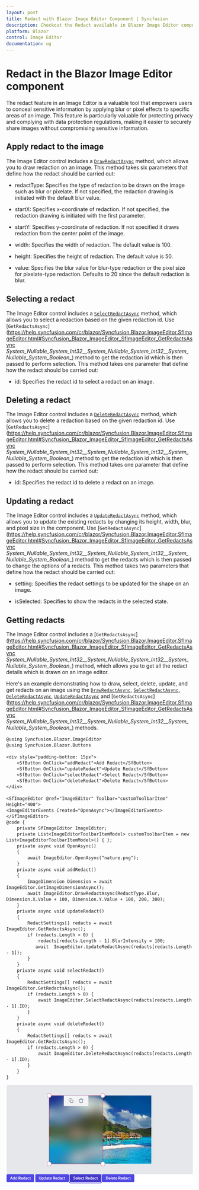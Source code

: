 ```yaml
---
layout: post
title: Redact with Blazor Image Editor Component | Syncfusion
description: Checkout the Redact available in Blazor Image Editor component in Blazor Server App and Blazor WebAssembly App.
platform: Blazor
control: Image Editor
documentation: ug
---
```


# Redact in the Blazor Image Editor component

The redact feature in an Image Editor is a valuable tool that empowers users to conceal sensitive information by applying blur or pixel effects to specific areas of an image. This feature is particularly valuable for protecting privacy and complying with data protection regulations, making it easier to securely share images without compromising sensitive information.

## Apply redact to the image

The Image Editor control includes a [`DrawRedactAsync`](https://help.syncfusion.com/cr/blazor/Syncfusion.Blazor.ImageEditor.SfImageEditor.html#Syncfusion_Blazor_ImageEditor_SfImageEditor_DrawRedactAsync_System_Nullable_System_Int32__System_Nullable_System_Int32__System_Nullable_System_Boolean__) method, which allows you to draw redaction on an image. This method takes six parameters that define how the redact should be carried out:

* redactType: Specifies the type of redaction to be drawn on the image such as blur or pixelate. If not specified, the redaction drawing is initiated with the default blur value.

* startX: Specifies x-coordinate of redaction. If not specified, the redaction drawing is initiated with the first parameter.

* startY: Specifies y-coordinate of redaction. If not specified it draws redaction from the center point of the image.

* width: Specifies the width of redaction. The default value is 100.

* height: Specifies the height of redaction. The default value is 50.

* value: Specifies the blur value for blur-type redaction or the pixel size for pixelate-type redaction. Defaults to 20 since the default redaction is blur.

## Selecting a redact

The Image Editor control includes a [`SelectRedactAsync`](https://help.syncfusion.com/cr/blazor/Syncfusion.Blazor.ImageEditor.SfImageEditor.html#Syncfusion_Blazor_ImageEditor_SfImageEditor_SelectRedactAsync_System_Nullable_System_Int32__System_Nullable_System_Int32__System_Nullable_System_Boolean__) method, which allows you to select a redaction based on the given redaction id. Use [`GetRedactsAsync`](https://help.syncfusion.com/cr/blazor/Syncfusion.Blazor.ImageEditor.SfImageEditor.html#Syncfusion_Blazor_ImageEditor_SfImageEditor_GetRedactsAsync _System_Nullable_System_Int32__System_Nullable_System_Int32__System_Nullable_System_Boolean__) method to get the redaction id which is then passed to perform selection. This method takes one parameter that define how the redact should be carried out:

* id: Specifies the redact id to select a redact on an image.

## Deleting a redact

The Image Editor control includes a [`DeleteRedactAsync`](https://help.syncfusion.com/cr/blazor/Syncfusion.Blazor.ImageEditor.SfImageEditor.html#Syncfusion_Blazor_ImageEditor_SfImageEditor_DeleteRedactAsync_System_Nullable_System_Int32__System_Nullable_System_Int32__System_Nullable_System_Boolean__) method, which allows you to delete a redaction based on the given redaction id. Use [`GetRedactsAsync`](https://help.syncfusion.com/cr/blazor/Syncfusion.Blazor.ImageEditor.SfImageEditor.html#Syncfusion_Blazor_ImageEditor_SfImageEditor_GetRedactsAsync _System_Nullable_System_Int32__System_Nullable_System_Int32__System_Nullable_System_Boolean__) method to get the redaction id which is then passed to perform selection. This method takes one parameter that define how the redact should be carried out:

* id: Specifies the redact id to delete a redact on an image.

## Updating a redact

The Image Editor control includes a [`UpdateRedactAsync`](https://help.syncfusion.com/cr/blazor/Syncfusion.Blazor.ImageEditor.SfImageEditor.html#Syncfusion_Blazor_ImageEditor_SfImageEditor_UpdateRedactAsync_System_Nullable_System_Int32__System_Nullable_System_Int32__System_Nullable_System_Boolean__) method, which allows you to update the existing redacts by changing its height, width, blur, and pixel size in the component. Use [`GetRedactsAsync`](https://help.syncfusion.com/cr/blazor/Syncfusion.Blazor.ImageEditor.SfImageEditor.html#Syncfusion_Blazor_ImageEditor_SfImageEditor_GetRedactsAsync _System_Nullable_System_Int32__System_Nullable_System_Int32__System_Nullable_System_Boolean__) method to get the redacts which is then passed to change the options of a redacts. This method takes two parameters that define how the redact should be carried out:

* setting: Specifies the redact settings to be updated for the shape on an image.

* isSelected: Specifies to show the redacts in the selected state.

## Getting redacts

The Image Editor control includes a [`GetRedactsAsync`](https://help.syncfusion.com/cr/blazor/Syncfusion.Blazor.ImageEditor.SfImageEditor.html#Syncfusion_Blazor_ImageEditor_SfImageEditor_GetRedactsAsync _System_Nullable_System_Int32__System_Nullable_System_Int32__System_Nullable_System_Boolean__) method, which allows you to get all the redact details which is drawn on an image editor.

Here's an example demonstrating how to draw, select, delete, update, and get redacts on an image using the [`DrawRedactAsync`](https://help.syncfusion.com/cr/blazor/Syncfusion.Blazor.ImageEditor.SfImageEditor.html#Syncfusion_Blazor_ImageEditor_SfImageEditor_DrawRedactAsync_System_Nullable_System_Int32__System_Nullable_System_Int32__System_Nullable_System_Boolean__), [`SelectRedactAsync`](https://help.syncfusion.com/cr/blazor/Syncfusion.Blazor.ImageEditor.SfImageEditor.html#Syncfusion_Blazor_ImageEditor_SfImageEditor_SelectRedactAsync_System_Nullable_System_Int32__System_Nullable_System_Int32__System_Nullable_System_Boolean__), [`DeleteRedactAsync`](https://help.syncfusion.com/cr/blazor/Syncfusion.Blazor.ImageEditor.SfImageEditor.html#Syncfusion_Blazor_ImageEditor_SfImageEditor_DeleteRedactAsync_System_Nullable_System_Int32__System_Nullable_System_Int32__System_Nullable_System_Boolean__), [`UpdateRedactAsync`](https://help.syncfusion.com/cr/blazor/Syncfusion.Blazor.ImageEditor.SfImageEditor.html#Syncfusion_Blazor_ImageEditor_SfImageEditor_UpdateRedactAsync_System_Nullable_System_Int32__System_Nullable_System_Int32__System_Nullable_System_Boolean__) and [`GetRedactsAsync`](https://help.syncfusion.com/cr/blazor/Syncfusion.Blazor.ImageEditor.SfImageEditor.html#Syncfusion_Blazor_ImageEditor_SfImageEditor_GetRedactsAsync _System_Nullable_System_Int32__System_Nullable_System_Int32__System_Nullable_System_Boolean__) methods.

```cshtml
@using Syncfusion.Blazor.ImageEditor
@using Syncfusion.Blazor.Buttons

<div style="padding-bottom: 15px">
    <SfButton OnClick="addRedact">Add Redact</SfButton>
    <SfButton OnClick="updateRedact">Update Redact</SfButton>
    <SfButton OnClick="selectRedact">Select Redact</SfButton>
    <SfButton OnClick="deleteRedact">Delete Redact</SfButton>
</div>

<SfImageEditor @ref="ImageEditor" Toolbar="customToolbarItem" Height="400">
<ImageEditorEvents Created="OpenAsync"></ImageEditorEvents>
</SfImageEditor>
@code {
    private SfImageEditor ImageEditor;
    private List<ImageEditorToolbarItemModel> customToolbarItem = new List<ImageEditorToolbarItemModel>() { };
    private async void OpenAsync()
    {
        await ImageEditor.OpenAsync("nature.png");
    }
    private async void addRedact()
    {
        ImageDimension Dimension = await ImageEditor.GetImageDimensionAsync();
        await ImageEditor.DrawRedactAsync(RedactType.Blur, Dimension.X.Value + 100, Dimension.Y.Value + 100, 200, 300);
    }
    private async void updateRedact()
    {
        RedactSettings[] redacts = await ImageEditor.GetRedactsAsync();
        if (redacts.Length > 0) {
            redacts[redacts.Length - 1].BlurIntensity = 100;
           await  ImageEditor.UpdateRedactAsync(redacts[redacts.Length - 1]);
        }
    }
    private async void selectRedact()
    {
        RedactSettings[] redacts = await ImageEditor.GetRedactsAsync();
        if (redacts.Length > 0) {
            await ImageEditor.SelectRedactAsync(redacts[redacts.Length - 1].ID);
        }
    }
    private async void deleteRedact()
    {
        RedactSettings[] redacts = await ImageEditor.GetRedactsAsync();
        if (redacts.Length > 0) {
            await ImageEditor.DeleteRedactAsync(redacts[redacts.Length - 1].ID);
        }
    }
}
```

![Blazor Image Editor with Redaction](./images/blazor-image-editor-redact.png)